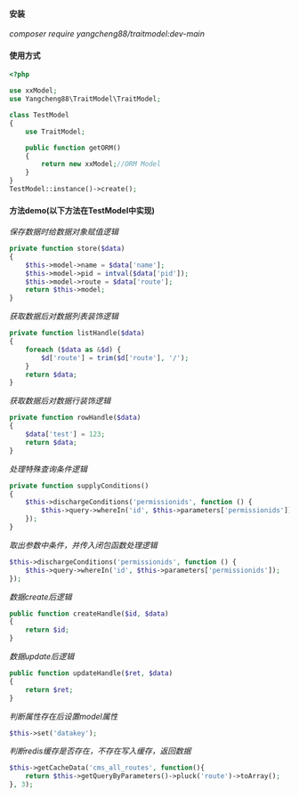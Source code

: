 #### 安装

*composer require yangcheng88/traitmodel:dev-main*

#### 使用方式
``` php
<?php

use xxModel;
use Yangcheng88\TraitModel\TraitModel;

class TestModel
{
    use TraitModel;

    public function getORM()
    {
        return new xxModel;//ORM Model
    }
}
TestModel::instance()->create();
```


#### 方法demo(以下方法在TestModel中实现)
*保存数据时给数据对象赋值逻辑*
``` php
private function store($data)
{
    $this->model->name = $data['name'];
    $this->model->pid = intval($data['pid']);
    $this->model->route = $data['route'];
    return $this->model;
}
```

*获取数据后对数据列表装饰逻辑*
``` php
private function listHandle($data)
{
    foreach ($data as &$d) {
        $d['route'] = trim($d['route'], '/');
    }
    return $data;
}
```

*获取数据后对数据行装饰逻辑*
``` php
private function rowHandle($data)
{
    $data['test'] = 123;
    return $data;
}
```


*处理特殊查询条件逻辑*
``` php
private function supplyConditions()
{
    $this->dischargeConditions('permissionids', function () {
        $this->query->whereIn('id', $this->parameters['permissionids']);
    });
}
```

*取出参数中条件，并传入闭包函数处理逻辑*
``` php
$this->dischargeConditions('permissionids', function () {
    $this->query->whereIn('id', $this->parameters['permissionids']);
});
```

*数据create后逻辑*
``` php
public function createHandle($id, $data)
{
    return $id;
}

```

*数据update后逻辑*
``` php
public function updateHandle($ret, $data)
{
    return $ret;
}
```

*判断属性存在后设置model属性*
``` php
$this->set('datakey');
```

*判断redis缓存是否存在，不存在写入缓存，返回数据*
``` php
$this->getCacheData('cms_all_routes', function(){
    return $this->getQueryByParameters()->pluck('route')->toArray();
}, 3);
```